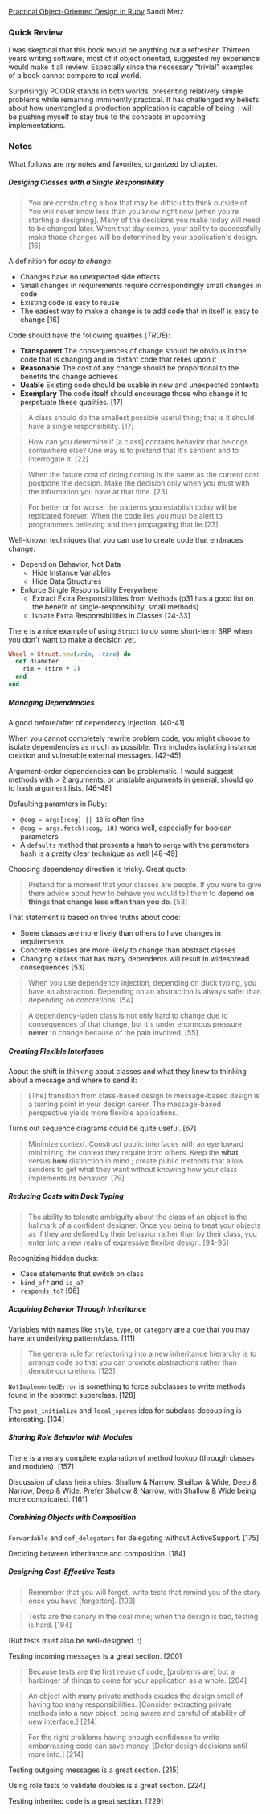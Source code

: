 [Practical Object-Oriented Design in Ruby](http://www.amazon.com/Practical-Object-Oriented-Design-Ruby-Addison-Wesley/dp/0321721330)
Sandi Metz

### Quick Review

I was skeptical that this book would be anything but a refresher. Thirteen years writing software, most of it object oriented, suggested my experience would make it all review. Especially since the necessary "trivial" examples of a book cannot compare to real world.

Surprisingly POODR stands in both worlds, presenting relatively simple problems while remaining imminently practical. It has challenged my beliefs about how unentangled a production application is capable of being. I will be pushing myself to stay true to the concepts in upcoming implementations.

### Notes

What follows are my notes and favorites, organized by chapter.

##### Desiging Classes with a Single Responsibility

> You are constructing a box that may be difficult to think outside of. You will never know less than you know right now [when you're starting a designing]. Many of the decisions you make today will need to be changed later. When that day comes, your ability to successfully make those changes will be determined by your application's design. [16]

A definition for _easy to change_:

* Changes have no unexpected side effects
* Small changes in requirements require correspondingly small changes in code
* Existing code is easy to reuse
* The easiest way to make a change is to add code that in itself is easy to change [16]

Code should have the following qualities (_TRUE_):

* **Transparent** The consequences of change should be obvious in the code that is changing and in distant code that relies upon it
* **Reasonable** The cost of any change should be proportional to the benefits the change achieves
* **Usable** Existing code should be usable in new and unexpected contexts
* **Exemplary** The code itself should encourage those who change it to perpetuate these qualities. [17]

> A class should do the smallest possible useful thing; that is it should have a single responsibility. [17]

> How can you determine if [a class] contains behavior that belongs somewhere else? One way is to pretend that it's sentient and to interrogate it. [22]

> When the future cost of doing nothing is the same as the current cost, postpone the decsion. Make the decision only when you must with the information you have at that time. [23]

> For better or for worse, the patterns you establish today will be replicated forever. When the code lies you must be alert to programmers believing and then propagating that lie.[23]

Well-known techniques that you can use to create code that embraces change:

* Depend on Behavior, Not Data
  - Hide Instance Variables
  - Hide Data Structures
* Enforce Single Responsibility Everywhere
  - Extract Extra Responsibilities from Methods
    (p31 has a good list on the benefit of single-responsibilty, small methods)
  - Isolate Extra Responsibilities in Classes [24-33]

There is a nice example of using `Struct` to do some short-term SRP when you don't want to make a decision yet.

```ruby
Wheel = Struct.new(:rim, :tire) do
  def diameter
    rim + (tire * 2)
  end
end
```

##### Managing Dependencies

A good before/after of dependency injection. [40-41]

When you cannot completely rewrite problem code, you might choose to isolate dependencies as much as possible. This includes isolating instance creation and vulnerable external messages. [42-45]

Argument-order dependencies can be problematic. I would suggest methods with > 2 arguments, or unstable arguments in general, should go to hash argument lists. [46-48]

Defaulting paramters in Ruby:

* `@cog = args[:cog] || 18` is often fine
* `@cog = args.fetch(:cog, 18)` works well, especially for boolean parameters
* A `defaults` method that presents a hash to `merge` with the parameters hash is a pretty clear technique as well [48-49]

Choosing dependency direction is tricky. Great quote:

> Pretend for a moment that your classes are people. If you were to give them advice about how to behave you would tell them to **depend on things that change less often than you do**. [53]

That statement is based on three truths about code:

* Some classes are more likely than others to have changes in requirements
* Concrete classes are more likely to change than abstract classes
* Changing a class that has many dependents will result in widespread consequences [53]

> When you use dependency injection, depending on duck typing, you have an abstraction. Depending on an abstraction is always safer than depending on concretions. [54]

> A dependency-laden class is not only hard to change due to consequences of that change, but it's under enormous pressure **never** to change because of the pain involved. [55]

##### Creating Flexible Interfaces

About the shift in thinking about classes and what they knew to thinking about a message and where to send it:

> [The] transition from class-based design to message-based design is a turning point in your design career. The message-based perspective yields more flexible applications.

Turns out sequence diagrams could be quite useful. [67]

> Minimize context. Construct public interfaces with an eye toward minimizing the context they require from others. Keep the **what** versus **how** distinction in mind.; create public methods that allow senders to get what they want without knowing how your class implements its behavior. [79]

##### Reducing Costs with Duck Typing

> The ability to tolerate ambiguity about the class of an object is the hallmark of a confident designer. Once you being to treat your objects as if they are defined by their behavior rather than by their class, you enter into a new realm of expressive flexible design. [94-95]

Recognizing hidden ducks:

* Case statements that switch on class
* `kind_of?` and `is_a?`
* `responds_to?` [96]

##### Acquiring Behavior Through Inheritance

Variables with names like `style`, `type`, or `category` are a cue that you may have an underlying pattern/class. [111]

> The general rule for refactoring into a new inheritance hierarchy is to arrange code so that you can promote abstractions rather than demote concretions. [123]

`NotImplementedError` is something to force subclasses to write methods found in the abstract superclass. [128]

The `post_initialize` and `local_spares` idea for subclass decoupling is interesting. [134]

##### Sharing Role Behavior with Modules

There is a neraly complete explanation of method lookup (through classes and modules). [157]

Discussion of class heirarchies: Shallow & Narrow, Shallow & Wide, Deep & Narrow, Deep & Wide. Prefer Shallow & Narrow, with Shallow & Wide being more complicated. [161]

##### Combining Objects with Composition

`Forwardable` and `def_delegators` for delegating without ActiveSupport. [175]

Deciding between inheritance and composition. [184]

##### Designing Cost-Effective Tests

> Remember that you will forget; write tests that remind you of the story once you have [forgotten]. [193]

> Tests are the canary in the coal mine; when the design is bad, testing is hard. [194]

(But tests must also be well-designed. :)

Testing incoming messages is a great section. [200]

> Because tests are the first reuse of code, [problems are] but a harbinger of things to come for your application as a whole. [204]

> An object with many private methods exudes the design smell of having too many responsibilities. [Consider extracting private methods into a new object, being aware and careful of stability of new interface.] [214]

> For the right problems having enough confidence to write embarrassing code can save money. [Defer design decisions until more info.] [214]

Testing outgoing messages is a great section. [215]

Using role tests to validate doubles is a great section. [224]

Testing inherited code is a great section. [229]

